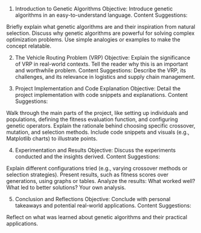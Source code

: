 1. Introduction to Genetic Algorithms
Objective: Introduce genetic algorithms in an easy-to-understand language. Content Suggestions:

Briefly explain what genetic algorithms are and their inspiration from natural selection.
Discuss why genetic algorithms are powerful for solving complex optimization problems.
Use simple analogies or examples to make the concept relatable.


2. The Vehicle Routing Problem (VRP)
Objective: Explain the significance of VRP in real-world contexts. Tell the reader why this is an important and worthwhile problem. Content Suggestions:
Describe the VRP, its challenges, and its relevance in logistics and supply chain management.


3. Project Implementation and Code Explanation
Objective: Detail the project implementation with code snippets and explanations. Content Suggestions:

Walk through the main parts of the project, like setting up individuals and populations, defining the fitness evaluation function, and configuring genetic operators.
Explain the rationale behind choosing specific crossover, mutation, and selection methods.
Include code snippets and visuals (e.g., Matplotlib charts) to illustrate points.


4. Experimentation and Results
Objective: Discuss the experiments conducted and the insights derived. Content Suggestions:

Explain different configurations tried (e.g., varying crossover methods or selection strategies).
Present results, such as fitness scores over generations, using graphs or tables.
Analyze the results: What worked well? What led to better solutions? Your own analysis.

5. Conclusion and Reflections
Objective: Conclude with personal takeaways and potential real-world applications. Content Suggestions:

Reflect on what was learned about genetic algorithms and their practical applications.
